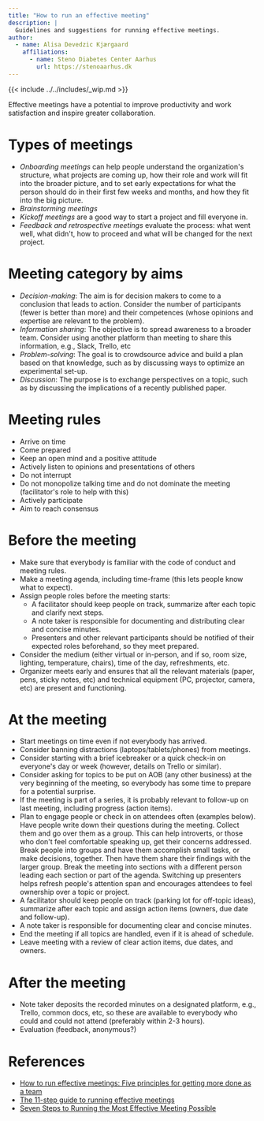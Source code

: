 ```yaml
---
title: "How to run an effective meeting"
description: |
  Guidelines and suggestions for running effective meetings.
author:
  - name: Alisa Devedzic Kjærgaard 
    affiliations:
      - name: Steno Diabetes Center Aarhus
        url: https://stenoaarhus.dk
---
```


{{< include ../../includes/_wip.md >}}

Effective meetings have a potential to improve productivity and work
satisfaction and inspire greater collaboration.

# Types of meetings

-   *Onboarding meetings* can help people understand the organization's
    structure, what projects are coming up, how their role and work will
    fit into the broader picture, and to set early expectations for what
    the person should do in their first few weeks and months, and how
    they fit into the big picture.
-   *Brainstorming meetings*
-   *Kickoff meetings* are a good way to start a project and fill
    everyone in.
-   *Feedback and retrospective meetings* evaluate the process: what
    went well, what didn't, how to proceed and what will be changed for
    the next project.

# Meeting category by aims

-   *Decision-making*: The aim is for decision makers to come to a
    conclusion that leads to action. Consider the number of participants
    (fewer is better than more) and their competences (whose opinions
    and expertise are relevant to the problem).
-   *Information sharing*: The objective is to spread awareness to a
    broader team. Consider using another platform than meeting to share
    this information, e.g., Slack, Trello, etc
-   *Problem-solving*: The goal is to crowdsource advice and build a
    plan based on that knowledge, such as by discussing ways to optimize
    an experimental set-up.
-   *Discussion*: The purpose is to exchange perspectives on a topic,
    such as by discussing the implications of a recently published
    paper.

# Meeting rules

-   Arrive on time
-   Come prepared
-   Keep an open mind and a positive attitude
-   Actively listen to opinions and presentations of others
-   Do not interrupt
-   Do not monopolize talking time and do not dominate the meeting
    (facilitator's role to help with this)
-   Actively participate
-   Aim to reach consensus

# Before the meeting

-   Make sure that everybody is familiar with the code of conduct and
    meeting rules.
-   Make a meeting agenda, including time-frame (this lets people know
    what to expect).
-   Assign people roles before the meeting starts:
    -   A facilitator should keep people on track, summarize after each
        topic and clarify next steps.
    -   A note taker is responsible for documenting and distributing
        clear and concise minutes.
    -   Presenters and other relevant participants should be notified of
        their expected roles beforehand, so they meet prepared.
-   Consider the medium (either virtual or in-person, and if so, room
    size, lighting, temperature, chairs), time of the day, refreshments,
    etc.
-   Organizer meets early and ensures that all the relevant materials
    (paper, pens, sticky notes, etc) and technical equipment (PC,
    projector, camera, etc) are present and functioning.

# At the meeting

-   Start meetings on time even if not everybody has arrived.
-   Consider banning distractions (laptops/tablets/phones) from
    meetings.
-   Consider starting with a brief icebreaker or a quick check-in on
    everyone's day or week (however, details on Trello or similar).
-   Consider asking for topics to be put on AOB (any other business) at
    the very beginning of the meeting, so everybody has some time to
    prepare for a potential surprise.
-   If the meeting is part of a series, it is probably relevant to
    follow-up on last meeting, including progress (action items).
-   Plan to engage people or check in on attendees often (examples
    below). Have people write down their questions during the meeting.
    Collect them and go over them as a group. This can help introverts,
    or those who don't feel comfortable speaking up, get their concerns
    addressed. Break people into groups and have them accomplish small
    tasks, or make decisions, together. Then have them share their
    findings with the larger group. Break the meeting into sections with
    a different person leading each section or part of the agenda.
    Switching up presenters helps refresh people's attention span and
    encourages attendees to feel ownership over a topic or project.
-   A facilitator should keep people on track (parking lot for off-topic
    ideas), summarize after each topic and assign action items (owners,
    due date and follow-up).
-   A note taker is responsible for documenting clear and concise
    minutes.
-   End the meeting if all topics are handled, even if it is ahead of
    schedule.
-   Leave meeting with a review of clear action items, due dates, and
    owners.

# After the meeting

-   Note taker deposits the recorded minutes on a designated platform,
    e.g., Trello, common docs, etc, so these are available to everybody
    who could and could not attend (preferably within 2-3 hours).
-   Evaluation (feedback, anonymous?)

# References

-   [How to run effective meetings: Five principles for getting more
    done as a
    team](https://slack.com/intl/en-dk/blog/productivity/run-effective-meetings)
-   [The 11-step guide to running effective
    meetings](https://www.nature.com/articles/d41586-019-02295-z)
-   [Seven Steps to Running the Most Effective Meeting
    Possible](https://www.forbes.com/sites/forbesleadershipforum/2014/02/05/seven-steps-to-running-the-most-effective-meeting-possible/)
